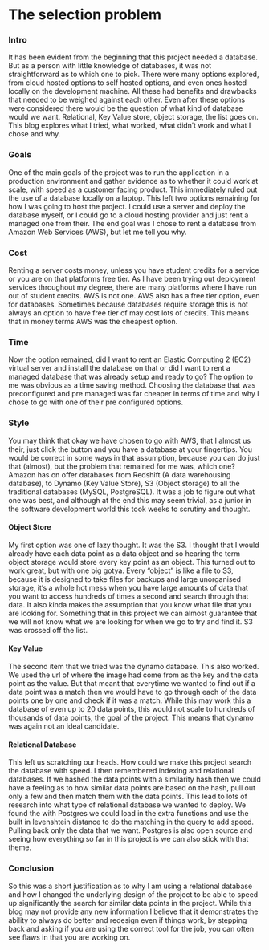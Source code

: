 # The selection problem 

### Intro
It has been evident from the beginning that this project needed a database. But as a person with little knowledge of databases, it was not straightforward as to which one to pick. There were many options explored, from cloud hosted options to self hosted options, and even ones hosted locally on the development machine. All these had benefits and drawbacks that needed to be weighed against each other. Even after these options were considered there would be the question of what kind of database would we want. Relational, Key Value store, object storage, the list goes on. This blog explores what I tried, what worked, what didn’t work and what I chose and why.


### Goals
One of the main goals of the project was to run the application in a production environment and gather evidence as to whether it could work at scale, with speed as a customer facing product. This immediately ruled out the use of a database locally on a laptop. This left two options remaining for how I was going to host the project. I could use a server and deploy the database myself, or I could go to a cloud hosting provider and just rent a managed one from their. The end goal was I chose to rent a database from Amazon Web Services (AWS), but let me tell you why.

### Cost
Renting a server costs money, unless you have student credits for a service or you are on that platforms free tier. As I have been trying out deployment services throughout my degree, there are many platforms where I have run out of student credits. AWS is not one. AWS also has a free tier option, even for databases. Sometimes because databases require storage this is not always an option to have free tier of may cost lots of credits. This means that in money terms AWS was the cheapest option. 

### Time
Now the option remained, did I want to rent an Elastic Computing 2 (EC2) virtual server and install the database on that or did I want to rent a managed database that was already setup and ready to go? The option to me was obvious as a time saving method. Choosing the database that was preconfigured and pre managed was far cheaper in terms of time and why I chose to go with one of their pre configured options. 

### Style
You may think that okay we have chosen to go with AWS, that I almost us their, just click the button and you have a database at your fingertips. You would be correct in some ways in that assumption, because you can do just that (almost), but the problem that remained for me was, which one? Amazon has on offer databases from Redshift (A data warehousing database), to Dynamo (Key Value Store), S3 (Object storage) to all the traditional databases (MySQL, PostgreSQL). It was a job to figure out what one was best, and although at the end this may seem trivial, as a junior in the software development world this took weeks to scrutiny and thought. 

#### Object Store
My first option was one of lazy thought. It was the S3. I thought that I would already have each data point as a data object and so hearing the term object storage would store every key point as an object. This turned out to work great, but with one big gotya. Every “object” is like a file to S3, because it is designed to take files for backups and large unorganised storage, it’s a whole hot mess when you have large amounts of data that you want to access hundreds of times a second and search through that data. It also kinda makes the assumption that you know what file that you are looking for. Something that in this project we can almost guarantee that we will not know what we are looking for when we go to try and find it. S3 was crossed off the list.

#### Key Value
The second item that we tried was the dynamo database. This also worked. We used the url of where the image had come from as the key and the data point as the value. But that meant that everytime we wanted to find out if a data point was a match then we would have to go through each of the data points one by one and check if it was a match. While this may work this a database of even up to 20 data points, this would not scale to hundreds of thousands of data points, the goal of the project. This means that dynamo was again not an ideal candidate. 

#### Relational Database
This left us scratching our heads. How could we make this project search the database with speed. I then remembered indexing and relational databases. If we hashed the data points with a similarity hash then we could have a feeling as to how similar data points are based on the hash, pull out only a few and then match them with the data points. This lead to lots of research into what type of relational database we wanted to deploy. We found the with Postgres we could load in the extra functions and use the built in levenshtein distance to do the matching in the query to add speed. Pulling back only the data that we want. Postgres is also open source and seeing how everything so far in this project is we can also stick with that theme. 

### Conclusion
So this was a short justification as to why I am using a relational database and how I changed the underlying design of the project to be able to speed up significantly the search for similar data points in the project. While this blog may not provide any new information I believe that it demonstrates the ability to always do better and redesign even if things work, by stepping back and asking if you are using the correct tool for the job, you can often see flaws in that you are working on.


